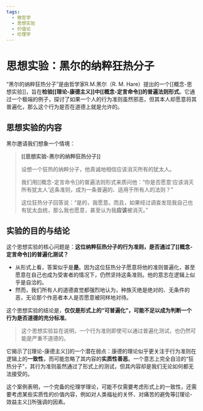 ```yaml
---
tags:
  - 做哲学
  - 思想实验
  - 价值论
  - 伦理学
---
```


# 思想实验：黑尔的纳粹狂热分子

“黑尔的纳粹狂热分子”是由哲学家R.M.黑尔（R. M. Hare）提出的一个[[概念-思想实验]]，旨在**检验[[理论-康德主义]]中[[概念-定言命令]]的普遍法则形式**。它通过一个极端的例子，探讨了如果一个人的行为准则虽然邪恶，但其本人却愿意将其普遍化，那么这个行为是否在道德上就是允许的。

## 思想实验的内容

黑尔邀请我们想象一个情境：

> **[[思想实验-黑尔的纳粹狂热分子]]**
>
> 设想一个狂热的纳粹分子，他真诚地相信应该消灭所有的犹太人。
>
> 我们用[[概念-定言命令]]的普遍法则形式来质问他：“你是否愿意‘应该消灭所有犹太人’这条准则，成为一条普遍的、适用于所有人的法则？”
>
> 这位狂热分子回答说：“是的，我愿意。而且，如果经过调查发现我自己也有犹太血统，那么我也愿意，甚至认为我**应该**被消灭。”

## 实验的目的与结论

这个思想实验的核心问题是：**这位纳粹狂热分子的行为准则，是否通过了[[概念-定言命令]]的普遍化测试？**

*   从形式上看，答案似乎是**是**。因为这位狂热分子愿意将他的准则普遍化，甚至愿意在自己也成为受害者的情况下，仍然坚持这条准则。他的意志在逻辑上似乎是自洽的。
*   然而，我们所有人的道德直觉都强烈地认为，种族灭绝是绝对的、无条件的恶，无论那个作恶者本人是否愿意被同样地对待。

这个思想实验的结论是，**仅仅是形式上的“可普遍化”，可能不足以成为判断一个行为是否道德的充分标准**。

> 这个思想实验旨在说明，一个行为准则即使可以通过普遍化测试，也仍然可能是严重不道德的。

它揭示了[[理论-康德主义]]的一个潜在弱点：康德的理论似乎更关注于行为准则在逻辑上的**一致性**，而可能忽略了其内容的**实质性善恶**。一个意志上完全自洽的“狂热分子”，其行为准则虽然通过了形式上的测试，但其内容却是我们无论如何都无法接受的。

这个案例表明，一个完备的伦理学理论，可能不仅需要考虑形式上的一致性，还需要考虑某些实质性的价值内容，例如对人类福祉的关怀、对痛苦的避免等[[理论-效益主义]]所强调的因素。
